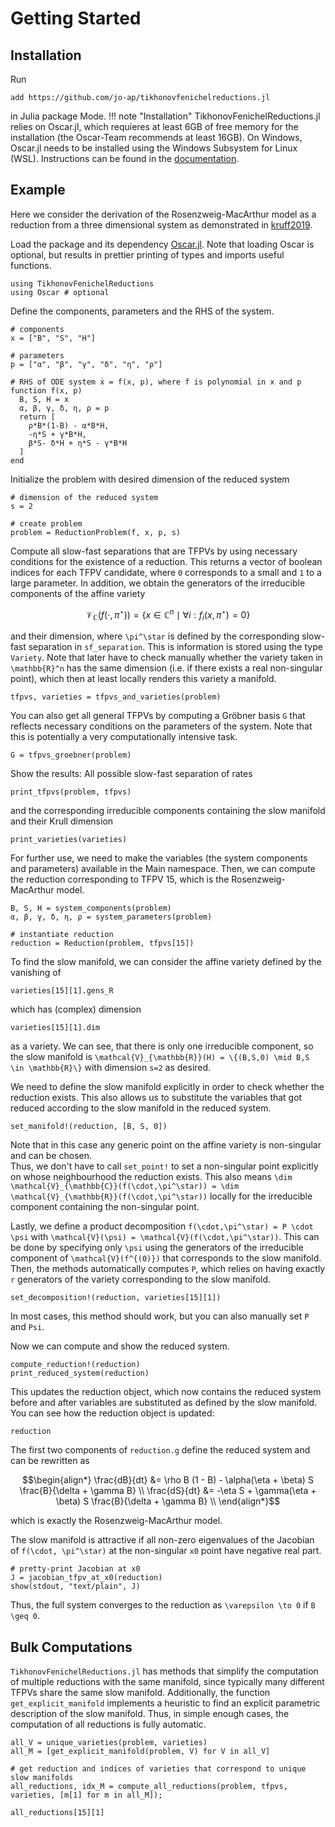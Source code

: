 # Getting Started

## Installation
Run
~~~
add https://github.com/jo-ap/tikhonovfenichelreductions.jl
~~~
in Julia package Mode.
!!! note "Installation"
    TikhonovFenichelReductions.jl relies on Oscar.jl, which requieres at least
    6GB of free memory for the installation (the Oscar-Team recommends at least
    16GB).
    On Windows, Oscar.jl needs to be installed using the Windows Subsystem for
    Linux (WSL).
    Instructions can be found in the
    [documentation](https://www.oscar-system.org/getting-started/install-win/).
    


## Example
Here we consider the derivation of the Rosenzweig-MacArthur model as a
reduction from a three dimensional system as demonstrated in
[kruff2019](@cite). 

Load the package and its dependency [Oscar.jl](https://www.oscar-system.org/). 
Note that loading Oscar is optional, but results in prettier printing of
types and imports useful functions.
```@example 1
using TikhonovFenichelReductions
using Oscar # optional
```
Define the components, parameters and the RHS of the system. 
```@example 1
# components
x = ["B", "S", "H"]

# parameters
p = ["α", "β", "γ", "δ", "η", "ρ"]

# RHS of ODE system ẋ = f(x, p), where f is polynomial in x and p
function f(x, p)
  B, S, H = x
  α, β, γ, δ, η, ρ = p
  return [
    ρ*B*(1-B) - α*B*H,
    -η*S + γ*B*H,
    β*S- δ*H + η*S - γ*B*H
  ]
end
```

Initialize the problem with desired dimension of the reduced system
```@example 1
# dimension of the reduced system
s = 2

# create problem
problem = ReductionProblem(f, x, p, s)
```
Compute all slow-fast separations that are TFPVs by using necessary conditions
for the existence of a reduction. 
This returns a vector of boolean indices for each TFPV candidate, where ``0``
corresponds to a small and ``1`` to a large parameter.
In addition, we obtain the generators of the irreducible components of the
affine variety 
```math
\mathcal{V}_{\mathbb{C}}(f(\cdot,\pi^\star)) = \{x\in\mathbb{C}^n \mid \forall i : f_i(x,\pi^\star)=0\}
```
and their dimension, where ``\pi^\star`` is defined by the corresponding
slow-fast separation in `sf_separation`. 
This is information is stored using the type `Variety`.
Note that later have to check manually whether the variety taken in
``\mathbb{R}^n`` has the same dimension (i.e. if there exists a real
non-singular point), which then at least locally renders this variety a
manifold.

```@example 1
tfpvs, varieties = tfpvs_and_varieties(problem)
```
You can also get all general TFPVs by computing a Gröbner basis `G` that
reflects necessary conditions on the parameters of the system. 
Note that this is potentially a very computationally intensive task.
```@example 1
G = tfpvs_groebner(problem)
```

Show the results: All possible slow-fast separation of rates 
```@example 1
print_tfpvs(problem, tfpvs)
```
and the corresponding irreducible components containing the slow manifold and their
Krull dimension
```@example 1
print_varieties(varieties)
```

For further use, we need to make the variables (the system components and
parameters) available in the Main namespace.
Then, we can compute the reduction corresponding to TFPV 15, which is the
Rosenzweig-MacArthur model.
```@example 1
B, S, H = system_components(problem)
α, β, γ, δ, η, ρ = system_parameters(problem)

# instantiate reduction 
reduction = Reduction(problem, tfpvs[15])
```

To find the slow manifold, we can consider the affine variety defined by the vanishing of
```@example 1
varieties[15][1].gens_R
```
which has (complex) dimension
```@example 1
varieties[15][1].dim
```
as a variety. 
We can see, that there is only one irreducible component, so the slow manifold is 
``\mathcal{V}_{\mathbb{R}}(H) = \{(B,S,0) \mid B,S \in \mathbb{R}\}``
with dimension ``s=2`` as desired.

We need to define the slow manifold explicitly in order to check whether the
reduction exists. 
This also allows us to substitute the variables that got reduced according to
the slow manifold in the reduced system.
```@example 1
set_manifold!(reduction, [B, S, 0])
```

Note that in this case any generic point on the affine variety is non-singular
and can be chosen.  
Thus, we don't have to call `set_point!` to set a non-singular point explicitly
on whose neighbourhood the reduction exists. 
This also means ``\dim \mathcal{V}_{\mathbb{C}}(f(\cdot,\pi^\star)) = \dim
\mathcal{V}_{\mathbb{R}}(f(\cdot,\pi^\star))`` locally for the irreducible
component containing the non-singular point.

Lastly, we define a product decomposition ``f(\cdot,\pi^\star) = P \cdot \psi``
with ``\mathcal{V}(\psi) = \mathcal{V}(f(\cdot,\pi^\star))``.
This can be done by specifying only ``\psi`` using the generators of the
irreducible component of ``\mathcal{V}(f^{(0)})`` that corresponds to the slow
manifold.
Then, the methods automatically computes ``P``, which relies on having exactly
``r`` generators of the variety corresponding to the slow manifold.
```@example 1
set_decomposition!(reduction, varieties[15][1])
```
In most cases, this method should work, but you can also manually set ``P`` and
``Psi``.

Now we can compute and show the reduced system.
```@example 1
compute_reduction!(reduction)
print_reduced_system(reduction)
```
This updates the reduction object, which now contains the reduced system before
and after variables are substituted as defined by the slow manifold.
You can see how the reduction object is updated:
```@example 1 
reduction
```
The first two components of ```reduction.g``` define the reduced system and can
be rewritten as 
```math
\begin{align*}
\frac{dB}{dt} &= \rho B (1 - B) - \alpha(\eta + \beta) S \frac{B}{\delta + \gamma B} \\
\frac{dS}{dt} &= -\eta S + \gamma(\eta + \beta) S \frac{B}{\delta + \gamma B} \\
\end{align*}
```
which is exactly the Rosenzweig-MacArthur model.

The slow manifold is attractive if all non-zero eigenvalues of the Jacobian of
``f(\cdot, \pi^\star)`` at the non-singular `x0` point have negative real part.
```@example 1 
# pretty-print Jacobian at x0
J = jacobian_tfpv_at_x0(reduction)
show(stdout, "text/plain", J)
```
Thus, the full system converges to the reduction as ``\varepsilon \to 0`` if 
``B \geq 0``. 

## Bulk Computations 
`TikhonovFenichelReductions.jl` has methods that simplify the computation of
multiple reductions with the same manifold, since typically many different TFPVs
share the same slow manifold.
Additionally, the function `get_explicit_manifold` implements a heuristic 
to find an explicit parametric description of the slow manifold.
Thus, in simple enough cases, the computation of all reductions is fully
automatic. 

```@example 1
all_V = unique_varieties(problem, varieties)
all_M = [get_explicit_manifold(problem, V) for V in all_V] 

# get reduction and indices of varieties that correspond to unique slow manifolds
all_reductions, idx_M = compute_all_reductions(problem, tfpvs, varieties, [m[1] for m in all_M]);

all_reductions[15][1]
```














